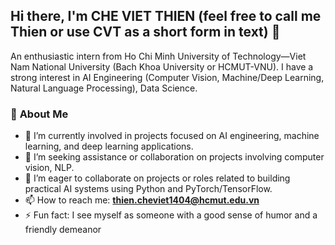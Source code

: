 ## Hi there, I'm CHE VIET THIEN (feel free to call me Thien or use CVT as a short form in text) 👋

An enthusiastic intern from Ho Chi Minh University of Technology—Viet Nam National University (Bach Khoa University or HCMUT-VNU). I have a strong interest in AI Engineering (Computer Vision, Machine/Deep Learning, Natural Language Processing), Data Science.
### 📌 **About Me**
- 🔭 I’m currently involved in projects focused on AI engineering, machine learning, and deep learning applications.
- 🌱  I’m seeking assistance or collaboration on projects involving computer vision, NLP.
- 👯 I’m eager to collaborate on projects or roles related to building practical AI systems using Python and PyTorch/TensorFlow.
- 📫 How to reach me: **thien.cheviet1404@hcmut.edu.vn**
- ⚡ Fun fact: I see myself as someone with a good sense of humor and a friendly demeanor
<!--
**thienhihihihi/thienhihihihi** is a ✨ _special_ ✨ repository because its `README.md` (this file) appears on your GitHub profile.

Here are some ideas to get you started:

- 🔭 I’m currently working on ...
- 🌱 I’m currently learning ...
- 👯 I’m looking to collaborate on ...
- 🤔 I’m looking for help with ...
- 💬 Ask me about ...
- 📫 How to reach me: ...
- 😄 Pronouns: ...
- ⚡ Fun fact: ...
-->
